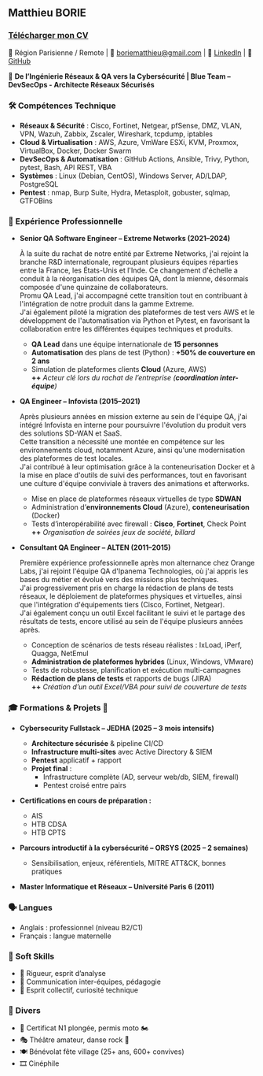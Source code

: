 ## Matthieu BORIE 
### [Télécharger mon CV](./cv/cv.pdf)

📍 Région Parisienne / Remote | 📧 boriematthieu@gmail.com | 🔗 [LinkedIn](https://www.linkedin.com/in/mborie1337) | 🔗 [GitHub](https://n4rungo.github.io/new-journey/)

🎯 **De l’Ingénierie Réseaux & QA vers la Cybersécurité | Blue Team – DevSecOps - Architecte Réseaux Sécurisés**

### 🛠️ Compétences Technique

- **Réseaux & Sécurité** : Cisco, Fortinet, Netgear, pfSense, DMZ, VLAN, VPN, Wazuh, Zabbix, Zscaler, Wireshark, tcpdump, iptables
- **Cloud & Virtualisation** : AWS, Azure, VmWare ESXi, KVM, Proxmox, VirtualBox, Docker, Docker Swarm
- **DevSecOps & Automatisation** : GitHub Actions, Ansible, Trivy, Python, pytest, Bash, API REST, VBA
- **Systèmes** : Linux (Debian, CentOS), Windows Server, AD/LDAP, PostgreSQL
- **Pentest** : nmap, Burp Suite, Hydra, Metasploit, gobuster, sqlmap, GTFOBins

### 💼 Expérience Professionnelle

- **Senior QA Software Engineer – Extreme Networks (2021–2024)**

  À la suite du rachat de notre entité par Extreme Networks, j'ai rejoint la branche R&D internationale, regroupant plusieurs équipes réparties entre la France, les États-Unis et l'Inde. Ce changement d'échelle a conduit à la réorganisation des équipes QA, dont la mienne, désormais composée d'une quinzaine de collaborateurs.  
  Promu QA Lead, j'ai accompagné cette transition tout en contribuant à l'intégration de notre produit dans la gamme Extreme.  
  J'ai également piloté la migration des plateformes de test vers AWS et le développment de l'automatisation via Python et Pytest, en favorisant la collaboration entre les différentes équipes techniques et produits.

  - **QA Lead** dans une équipe internationale de **15 personnes**
  - **Automatisation** des plans de test (Python) : **+50% de couverture en 2 ans**
  - Simulation de plateformes clients **Cloud** (Azure, AWS)  
    **++** _Acteur clé lors du rachat de l’entreprise (**coordination inter-équipe**)_

- **QA Engineer – Infovista (2015–2021)**

  Après plusieurs années en mission externe au sein de l'équipe QA, j'ai intégré Infovista en interne pour poursuivre l'évolution du produit vers des solutions SD-WAN et SaaS.  
  Cette transition a nécessité une montée en compétence sur les environnements cloud, notamment Azure, ainsi qu'une modernisation des plateformes de test locales.  
  J'ai contribué à leur optimisation grâce à la conteneurisation Docker et à la mise en place d'outils de suivi des performances, tout en favorisant une culture d'équipe conviviale à travers des animations et afterworks.

  - Mise en place de plateformes réseaux virtuelles de type **SDWAN**
  - Administration d’**environnements Cloud** (Azure), **conteneurisation** (Docker)
  - Tests d’interopérabilité avec firewall : **Cisco**, **Fortinet**, Check Point  
    **++** _Organisation de soirées jeux de société, billard_

- **Consultant QA Engineer – ALTEN (2011–2015)**

  Première expérience professionnelle après mon alternance chez Orange Labs, j'ai rejoint l'équipe QA d'Ipanema Technologies, où j'ai appris les bases du métier et évolué vers des missions plus techniques.  
  J'ai progressivement pris en charge la rédaction de plans de tests réseaux, le déploiement de plateformes physiques et virtuelles, ainsi que l'intégration d'équipements tiers (Cisco, Fortinet, Netgear).  
  J'ai également conçu un outil Excel facilitant le suivi et le partage des résultats de tests, encore utilisé au sein de l'équipe plusieurs années après.

  - Conception de scénarios de tests réseau réalistes : IxLoad, iPerf, Quagga, NetEmul
  - **Administration de plateformes hybrides** (Linux, Windows, VMware)
  - Tests de robustesse, planification et exécution multi-campagnes
  - **Rédaction de plans de tests** et rapports de bugs (JIRA)  
    **++** _Création d’un outil Excel/VBA pour suivi de couverture de tests_

### 🎓 Formations & Projets 🧪

- **Cybersecurity Fullstack – JEDHA (2025 – 3 mois intensifs)**
  - **Architecture sécurisée** & pipeline CI/CD
  - **Infrastructure multi-sites** avec Active Directory & SIEM
  - **Pentest** applicatif + rapport
  - **Projet final** :
    - Infrastructure complète (AD, serveur web/db, SIEM, firewall)
    - Pentest croisé entre pairs

- **Certifications en cours de préparation :**
  - AIS
  - HTB CDSA
  - HTB CPTS

- **Parcours introductif à la cybersécurité – ORSYS (2025 – 2 semaines)**
  - Sensibilisation, enjeux, référentiels, MITRE ATT&CK, bonnes pratiques

- **Master Informatique et Réseaux – Université Paris 6 (2011)**

### 🗣️ Langues

- Anglais : professionnel (niveau B2/C1)
- Français : langue maternelle

### 🧠 Soft Skills

- 💭 Rigueur, esprit d’analyse
- 🤝 Communication inter-équipes, pédagogie
- 🎯 Esprit collectif, curiosité technique

### 🎯 Divers

- 🤿 Certificat N1 plongée, permis moto 🏍️
- 🎭 Théâtre amateur, danse rock 🕺
- 🍽️ Bénévolat fête village (25+ ans, 600+ convives)
- 🎞️ Cinéphile
